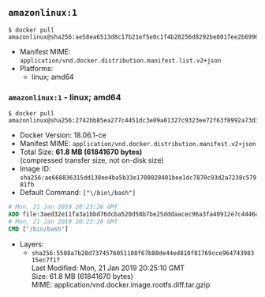## `amazonlinux:1`

```console
$ docker pull amazonlinux@sha256:ae58ea6513d8c17b21ef5e0c1f4b28256d8292be8017ee2b6990385df5c6b2ce
```

-	Manifest MIME: `application/vnd.docker.distribution.manifest.list.v2+json`
-	Platforms:
	-	linux; amd64

### `amazonlinux:1` - linux; amd64

```console
$ docker pull amazonlinux@sha256:2742bb85ea277c4451dc3e09a01327c9323ee72f63f8992a73d35f45c10ba643
```

-	Docker Version: 18.06.1-ce
-	Manifest MIME: `application/vnd.docker.distribution.manifest.v2+json`
-	Total Size: **61.8 MB (61841670 bytes)**  
	(compressed transfer size, not on-disk size)
-	Image ID: `sha256:ae668836315dd138ee4ba5b33e1708028401bee1dc7870c93d2a7238c57981fb`
-	Default Command: `["\/bin\/bash"]`

```dockerfile
# Mon, 21 Jan 2019 20:23:26 GMT
ADD file:3aed32e11fa3a1bbd76dcba520d58b7be25dddaacec96a3fa40912e7c4446c9b in / 
# Mon, 21 Jan 2019 20:23:26 GMT
CMD ["/bin/bash"]
```

-	Layers:
	-	`sha256:5508a7b28d7374576051108f67b80de44ed810f81769cce96474398315ec7f1f`  
		Last Modified: Mon, 21 Jan 2019 20:25:10 GMT  
		Size: 61.8 MB (61841670 bytes)  
		MIME: application/vnd.docker.image.rootfs.diff.tar.gzip
